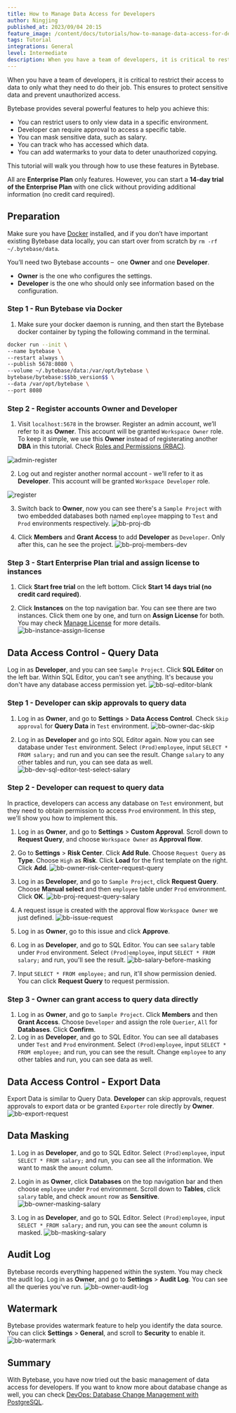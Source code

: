 ```yaml
---
title: How to Manage Data Access for Developers
author: Ningjing
published_at: 2023/09/04 20:15
feature_image: /content/docs/tutorials/how-to-manage-data-access-for-developers/feature.webp
tags: Tutorial
integrations: General
level: Intermediate
description: When you have a team of developers, it is critical to restrict their access to data to only what they need to do their job. This ensures to protect sensitive data and prevent unauthorized access.
---
```

When you have a team of developers, it is critical to restrict their access to data to only what they need to do their job. This ensures to protect sensitive data and prevent unauthorized access.

Bytebase provides several powerful features to help you achieve this:
- You can restrict users to only view data in a specific environment.
- Developer can require approval to access a specific table.
- You can mask sensitive data, such as salary.
- You can track who has accessed which data.
- You can add watermarks to your data to deter unauthorized copying.

This tutorial will walk you through how to use these features in Bytebase.

All are **Enterprise Plan** only features. However, you can start a **14-day trial of the Enterprise Plan** with one click without providing additional information (no credit card required).

## Preparation

Make sure you have [Docker](https://www.docker.com/) installed, and if you don’t have important existing Bytebase data locally, you can start over from scratch by `rm -rf ~/.bytebase/data`.

You’ll need two Bytebase accounts –  one **Owner** and one **Developer**.
- **Owner** is the one who configures the settings.
- **Developer** is the one who should only see information based on the configuration.

### Step 1 - Run Bytebase via Docker

1. Make sure your docker daemon is running, and then start the Bytebase docker container by typing the following command in the terminal.

```bash
docker run --init \
--name bytebase \
--restart always \
--publish 5678:8080 \
--volume ~/.bytebase/data:/var/opt/bytebase \
bytebase/bytebase:$$bb_version$$ \
--data /var/opt/bytebase \
--port 8080
```

### Step 2 - Register accounts Owner and Developer
1. Visit `localhost:5678` in the browser. Register an admin account, we’ll refer to it as **Owner**. This account will be granted `Workspace Owner` role. To keep it simple, we use this **Owner** instead of registerating another **DBA** in this tutorial. Check [Roles and Permissions (RBAC)](/docs/concepts/roles-and-permissions).

![admin-register](/content/docs/tutorials/how-to-manage-data-access-for-developers/bb-admin-register.webp)

2. Log out and register another normal account  - we’ll refer to it as **Developer**. This account will be granted `Workspace Developer` role.

![register](/content/docs/tutorials/how-to-manage-data-access-for-developers/bb-normal-register.webp)

3. Switch back to **Owner**, now you can see there's a `Sample Project` with two embedded databases both named `employee` mapping to `Test` and `Prod` environments respectively.
![bb-proj-db](/content/docs/tutorials/how-to-manage-data-access-for-developers/bb-proj-db.webp)

4. Click **Members** and **Grant Access** to add **Developer** as `Developer`. Only after this, can he see the project.
![bb-proj-members-dev](/content/docs/tutorials/how-to-manage-data-access-for-developers/bb-proj-members-dev.webp)

### Step 3 - Start Enterprise Plan trial and assign license to instances

1. Click **Start free trial** on the left bottom. Click **Start 14 days trial (no credit card required)**.

2. Click **Instances** on the top navigation bar. You can see there are two instances. Click them one by one, and turn on **Assign License** for both. You may check [Manage License](/docs/administration/license/) for more details.
![bb-instance-assign-license](/content/docs/tutorials/how-to-manage-data-access-for-developers/bb-instance-assign-license.webp)

## Data Access Control - Query Data

Log in as **Developer**, and you can see `Sample Project`. Click **SQL Editor** on the left bar. Within SQL Editor, you can't see anything. It's because you don't have any database access permission yet.
![bb-sql-editor-blank](/content/docs/tutorials/how-to-manage-data-access-for-developers/bb-sql-editor-blank.webp)

### Step 1 - Developer can skip approvals to query data

1. Log in as **Owner**, and go to **Settings** > **Data Access Control**. Check `Skip approval` for **Query Data** in `Test` environment.
![bb-owner-dac-skip](/content/docs/tutorials/how-to-manage-data-access-for-developers/bb-owner-dac-skip.webp)

2. Log in as **Developer** and go into SQL Editor again. Now you can see database under `Test` environment. Select `(Prod)employee`, input `SELECT * FROM salary;` and run and you can see the result. Change `salary` to any other tables and run, you can see data as well.
![bb-dev-sql-editor-test-select-salary](/content/docs/tutorials/how-to-manage-data-access-for-developers/bb-dev-sql-editor-test-select-salary.webp)


### Step 2 - Developer can request to query data
In practice, developers can access any database on `Test` environment, but they need to obtain permission to access `Prod` environment. In this step, we'll show you how to implement this.

1. Log in as **Owner**, and go to **Settings** > **Custom Approval**. Scroll down to **Request Query**, and choose `Workspace Owner` as **Approval flow**.
   
2. Go to **Settings** > **Risk Center**. Click **Add Rule**. Choose `Request Query` as **Type**. Choose `High` as **Risk**. Click **Load** for the first template on the right. Click **Add**.
![bb-owner-risk-center-request-query](/content/docs/tutorials/how-to-manage-data-access-for-developers/bb-owner-risk-center-request-query.webp)

3. Log in as **Developer**, and go to `Sample Project`, click **Request Query**. Choose **Manual select** and then `employee` table under `Prod` environment. Click **OK**.
![bb-proj-request-query-salary](/content/docs/tutorials/how-to-manage-data-access-for-developers/bb-proj-request-query-salary.webp)

4. A request issue is created with the approval flow `Workspace Owner` we just defined.
![bb-issue-request](/content/docs/tutorials/how-to-manage-data-access-for-developers/bb-issue-request.webp)

5. Log in as **Owner**, go to this issue and click **Approve**.

6. Log in as **Developer**, and go to SQL Editor. You can see `salary` table under `Prod` environment. Select `(Prod)employee`, input `SELECT * FROM salary;` and run, you'll see the result.
![bb-salary-before-masking](/content/docs/tutorials/how-to-manage-data-access-for-developers/bb-salary-before-masking.webp)

7. Input `SELECT * FROM employee;` and run, it'll show permission denied. You can click **Request Query** to request permission.

### Step 3 - Owner can grant access to query data directly
1. Log in as **Owner**, and go to `Sample Project`. Click **Members** and then **Grant Access**. Choose `Developer` and assign the role `Querier`, `All` for **Databases**. Click **Confirm**. 
2. Log in as **Developer**, and go to SQL Editor. You can see all databases under `Test` and `Prod` environment. Select `(Prod)employee`, input `SELECT * FROM employee;` and run, you can see the result. Change `employee` to any other tables and run, you can see data as well.
## Data Access Control - Export Data
Export Data is similar to Query Data. **Developer** can skip approvals, request approvals to export data or be granted `Exporter` role directly by **Owner**.
![bb-export-request](/content/docs/tutorials/how-to-manage-data-access-for-developers/bb-export-request.webp)

## Data Masking
1. Log in as **Developer**, and go to SQL Editor. Select `(Prod)employee`, input `SELECT * FROM salary;` and run, you can see all the information. We want to mask the `amount` column.
2. Login in as **Owner**, click **Databases** on the top navigation bar and then choose `employee` under `Prod` environment. Scroll down to **Tables**, click `salary` table, and check `amount` row as **Sensitive**.
![bb-owner-masking-salary](/content/docs/tutorials/how-to-manage-data-access-for-developers/bb-owner-masking-salary.webp)

3. Log in as **Developer**, and go to SQL Editor. Select `(Prod)employee`, input `SELECT * FROM salary;` and run, you can see the `amount` column is masked.
![bb-masking-salary](/content/docs/tutorials/how-to-manage-data-access-for-developers/bb-masking-salary.webp)

## Audit Log
Bytebase records everything happened within the system. You may check the audit log.
Log in as **Owner**, and go to **Settings** > **Audit Log**. You can see all the queries you've run.
![bb-owner-audit-log](/content/docs/tutorials/how-to-manage-data-access-for-developers/bb-owner-audit-log.webp)

## Watermark
Bytebase provides watermark feature to help you identify the data source. You can click **Settings** > **General**, and scroll to **Security** to enable it.
![bb-watermark](/content/docs/tutorials/how-to-manage-data-access-for-developers/bb-watermark.webp)

## Summary

With Bytebase, you have now tried out the basic management of data access for developers. If you want to know more about database change as well, you can check [DevOps: Database Change Management with PostgreSQL](/docs/tutorials/database-change-management-with-postgresql/).
